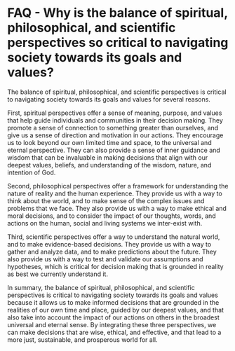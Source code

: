 # FAQ - Why is the balance of spiritual, philosophical, and scientific perspectives so critical to navigating society towards its goals and values?

The balance of spiritual, philosophical, and scientific perspectives is critical to navigating society towards its goals and values for several reasons.

First, spiritual perspectives offer a sense of meaning, purpose, and values that help guide individuals and communities in their decision making. They promote a sense of connection to something greater than ourselves, and give us a sense of direction and motivation in our actions. They encourage us to look beyond our own limited time and space, to the universal and eternal perspective. They can also provide a sense of inner guidance and wisdom that can be invaluable in making decisions that align with our deepest values, beliefs, and understanding of the wisdom, nature, and intention of God.

Second, philosophical perspectives offer a framework for understanding the nature of reality and the human experience. They provide us with a way to think about the world, and to make sense of the complex issues and problems that we face. They also provide us with a way to make ethical and moral decisions, and to consider the impact of our thoughts, words, and actions on the human, social and living systems we inter-exist with. 

Third, scientific perspectives offer a way to understand the natural world, and to make evidence-based decisions. They provide us with a way to gather and analyze data, and to make predictions about the future. They also provide us with a way to test and validate our assumptions and hypotheses, which is critical for decision making that is grounded in reality as best we currently understand it. 

In summary, the balance of spiritual, philosophical, and scientific perspectives is critical to navigating society towards its goals and values because it allows us to make informed decisions that are grounded in the realities of our own time and place, guided by our deepest values, and that also take into account the impact of our actions on others in the broadest universal and eternal sense. By integrating these three perspectives, we can make decisions that are wise, ethical, and effective, and that lead to a more just, sustainable, and prosperous world for all.